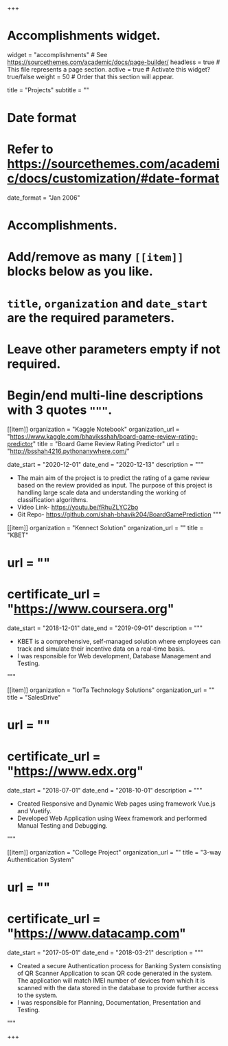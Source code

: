 +++
# Accomplishments widget.
widget = "accomplishments"  # See https://sourcethemes.com/academic/docs/page-builder/
headless = true  # This file represents a page section.
active = true  # Activate this widget? true/false
weight = 50  # Order that this section will appear.

title = "Projects"
subtitle = ""

# Date format
#   Refer to https://sourcethemes.com/academic/docs/customization/#date-format
date_format = "Jan 2006"

# Accomplishments.
#   Add/remove as many `[[item]]` blocks below as you like.
#   `title`, `organization` and `date_start` are the required parameters.
#   Leave other parameters empty if not required.
#   Begin/end multi-line descriptions with 3 quotes `"""`.

[[item]]
  organization = "Kaggle Notebook"
  organization_url = "https://www.kaggle.com/bhaviksshah/board-game-review-rating-predictor"
  title = "Board Game Review Rating Predictor"
  url = "http://bsshah4216.pythonanywhere.com/" 
  <!-- certificate_url = "https://youtu.be/fRhuZLYC2bo" -->
  date_start = "2020-12-01"
  date_end = "2020-12-13"
  description = """

  *	The main aim of the project is to predict the rating of a game review based on the review provided as input. The purpose of this project is handling large scale data and understanding the working of classification algorithms.
  * Video Link- https://youtu.be/fRhuZLYC2bo
  * Git Repo- https://github.com/shah-bhavik204/BoardGamePrediction
  """

[[item]]
  organization = "Kennect Solution"
  organization_url = ""
  title = "KBET"
  # url = ""
  # certificate_url = "https://www.coursera.org"
  date_start = "2018-12-01"
  date_end = "2019-09-01"
  description = """

  *	KBET is a comprehensive, self-managed solution where employees can track and simulate their incentive data on a real-time basis.
  *	I was responsible for Web development, Database Management and Testing. 

  """
  

[[item]]
  organization = "IorTa Technology Solutions"
  organization_url = ""
  title = "SalesDrive"
  # url = ""
  # certificate_url = "https://www.edx.org"
  date_start = "2018-07-01"
  date_end = "2018-10-01"
  description = """

  *	Created Responsive and Dynamic Web pages using framework Vue.js and Vuetify.
  *	Developed Web Application using Weex framework and performed Manual Testing and Debugging.

  """
  
[[item]]
  organization = "College Project"
  organization_url = ""
  title = "3-way Authentication System"
  # url = ""
  # certificate_url = "https://www.datacamp.com"
  date_start = "2017-05-01"
  date_end = "2018-03-21"
  description = """

  *	Created a secure Authentication process for Banking System consisting of QR Scanner Application to scan QR code generated in the system. The application will match IMEI number of devices from which it is scanned with the data stored in the database to provide further access to the system.
  *	I was responsible for Planning, Documentation, Presentation and Testing.

  """



+++
